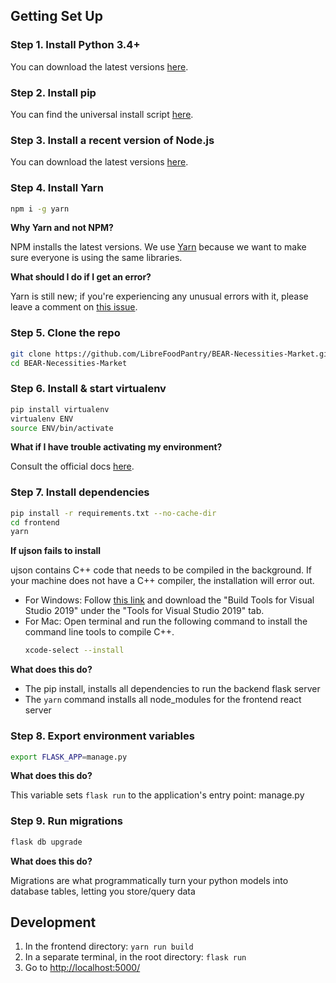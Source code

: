 ## Getting Set Up


### Step 1. Install Python 3.4+

You can download the latest versions [here][python].


### Step 2. Install pip

You can find the universal install script [here][pip].


### Step 3. Install a recent version of Node.js

You can download the latest versions [here][node].

### Step 4. Install Yarn

```bash
npm i -g yarn
```

**Why Yarn and not NPM?**

NPM installs the latest versions. We use [Yarn][yarn] because we want to make sure everyone is using the same libraries.

**What should I do if I get an error?**

Yarn is still new; if you're experiencing any unusual errors with it, please leave a comment on [this issue][yarn-issue].

### Step 5. Clone the repo

```bash
git clone https://github.com/LibreFoodPantry/BEAR-Necessities-Market.git
cd BEAR-Necessities-Market
```

### Step 6. Install & start virtualenv

```bash
pip install virtualenv
virtualenv ENV
source ENV/bin/activate
```

**What if I have trouble activating my environment?**

Consult the official docs [here][virtualenv].


### Step 7. Install dependencies

```bash
pip install -r requirements.txt --no-cache-dir
cd frontend
yarn
```

**If ujson fails to install**

ujson contains C++ code that needs to be compiled in the background. If your machine does not have a C++ compiler,
the installation will error out. 
- For Windows: Follow [this link][ujson-win] and download the "Build Tools for Visual Studio 2019" under the
  "Tools for Visual Studio 2019" tab.
- For Mac: Open terminal and run the following command to install the command line tools to compile C++.
  ```bash
  xcode-select --install
  ```


**What does this do?**

- The pip install, installs all dependencies to run the backend flask server
- The `yarn` command installs all node_modules for the frontend react server


### Step 8. Export environment variables

```bash
export FLASK_APP=manage.py
```

**What does this do?**

This variable sets `flask run` to the application's entry point: manage.py


### Step 9. Run migrations

```bash
flask db upgrade
```

**What does this do?**

Migrations are what programmatically turn your python models into database tables, letting you store/query data


## Development

1. In the frontend directory: ```yarn run build```
2. In a separate terminal, in the root directory: ```flask run```
3. Go to [http://localhost:5000/](http://localhost:5000/)

    
[yarn-issue]: https://github.com/firefox-devtools/debugger/issues/1216
[yarn]: https://yarnpkg.com
[node]: https://nodejs.org/
[python]: https://www.python.org/downloads/
[pip]: https://pip.pypa.io/en/stable/installing/
[virtualenv]: https://virtualenv.pypa.io/en/latest/userguide/
[ujson-win]: https://visualstudio.microsoft.com/downloads/
